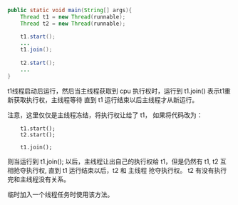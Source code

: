 ```java
public static void main(String[] args){
	Thread t1 = new Thread(runnable);
	Thread t2 = new Thread(runnable);

	t1.start();
	...
	t1.join();
	
	t2.start();
	...
}
```

t1线程启动后运行，然后当主线程获取到 cpu 执行权时，运行到  t1.join() 表示t1重新获取执行权，主线程等待
直到 t1 运行结束以后主线程才从新运行。

注意，这里仅仅是主线程冻结，将执行权让给了 t1， 如果将代码改为：
```
	t1.start();
	t2.start();

	t1.join();
```
则当运行到 t1.join(); 以后，主线程让出自己的执行权给 t1，但是仍然有 t1, t2 互相抢夺执行权,
直到 t1 运行结束以后，t2 和 主线程 抢夺执行权。
t2 有没有执行完和主线程没有关系。

临时加入一个线程任务时使用该方法。
